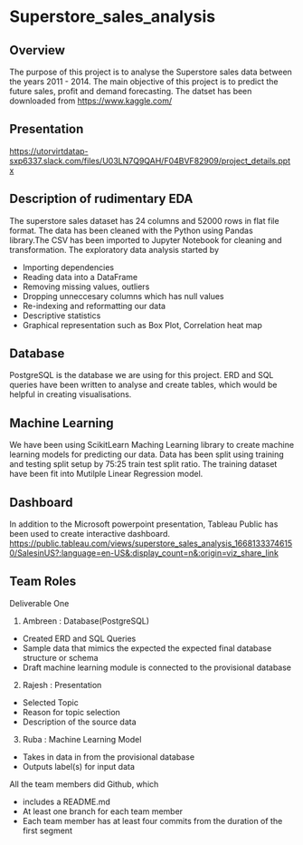 # Superstore_sales_analysis
## Overview
The purpose of this project is to analyse the Superstore sales data between the years 2011 - 2014. The main objective of this project is to predict the future sales, profit and demand forecasting. The datset has been downloaded from https://www.kaggle.com/ 

## Presentation
https://utorvirtdatap-sxp6337.slack.com/files/U03LN7Q9QAH/F04BVF82909/project_details.pptx

## Description of rudimentary EDA
The superstore sales dataset has 24 columns and 52000 rows in flat file format. The data has been cleaned with the Python using Pandas library.The CSV has been imported to Jupyter Notebook for cleaning and transformation. The exploratory data analysis started by
* Importing dependencies
* Reading data into a DataFrame
* Removing missing values, outliers
* Dropping unneccesary columns which has null values
* Re-indexing and reformatting our data
* Descriptive statistics
* Graphical representation such as Box Plot, Correlation heat map

## Database
PostgreSQL is the database we are using for this project. ERD and SQL queries have been written to analyse and create tables, which would be helpful in creating visualisations. 

## Machine Learning
We have been using ScikitLearn Maching Learning library to create machine learning models for predicting our data. Data has been split using training and testing split setup by 75:25 train test split ratio. The training dataset have been fit into Mutilple Linear Regression model.

## Dashboard
In addition to the Microsoft powerpoint presentation, Tableau Public has been used to create interactive dashboard. 
https://public.tableau.com/views/superstore_sales_analysis_16681333746150/SalesinUS?:language=en-US&:display_count=n&:origin=viz_share_link

## Team Roles
Deliverable One
1. Ambreen : Database(PostgreSQL)
* Created ERD and SQL Queries
* Sample data that mimics the expected the expected final database structure or schema
* Draft machine learning module is connected to the provisional database

2. Rajesh : Presentation
* Selected Topic
* Reason for topic selection
* Description of the source data

3. Ruba : Machine Learning Model 
* Takes in data in from the provisional database 
* Outputs label(s) for input data

All the team members did Github, which
* includes a README.md
* At least one branch for each team member
* Each team member has at least four commits from the duration of the first segment





